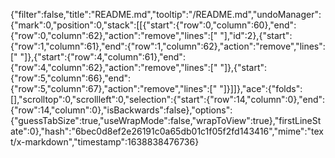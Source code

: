 {"filter":false,"title":"README.md","tooltip":"/README.md","undoManager":{"mark":0,"position":0,"stack":[[{"start":{"row":0,"column":60},"end":{"row":0,"column":62},"action":"remove","lines":["  "],"id":2},{"start":{"row":1,"column":61},"end":{"row":1,"column":62},"action":"remove","lines":[" "]},{"start":{"row":4,"column":61},"end":{"row":4,"column":62},"action":"remove","lines":[" "]},{"start":{"row":5,"column":66},"end":{"row":5,"column":67},"action":"remove","lines":[" "]}]]},"ace":{"folds":[],"scrolltop":0,"scrollleft":0,"selection":{"start":{"row":14,"column":0},"end":{"row":14,"column":0},"isBackwards":false},"options":{"guessTabSize":true,"useWrapMode":false,"wrapToView":true},"firstLineState":0},"hash":"6bec0d8ef2e26191c0a65db01c1f05f2fd143416","mime":"text/x-markdown","timestamp":1638838476736}